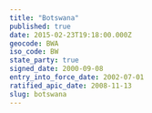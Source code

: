 ```yaml
---
title: "Botswana"
published: true
date: 2015-02-23T19:18:00.000Z
geocode: BWA
iso_code: BW
state_party: true
signed_date: 2000-09-08
entry_into_force_date: 2002-07-01
ratified_apic_date: 2008-11-13
slug: botswana
---
```

